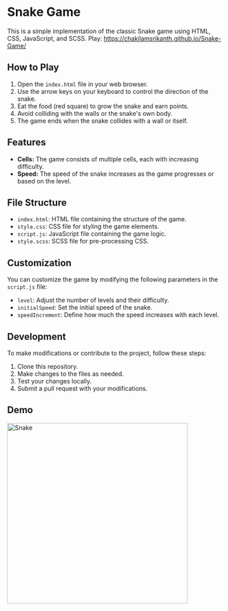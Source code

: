 # Snake Game

This is a simple implementation of the classic Snake game using HTML, CSS, JavaScript, and SCSS.
Play: https://chakilamsrikanth.github.io/Snake-Game/

## How to Play

1. Open the `index.html` file in your web browser.
2. Use the arrow keys on your keyboard to control the direction of the snake.
3. Eat the food (red square) to grow the snake and earn points.
4. Avoid colliding with the walls or the snake's own body.
5. The game ends when the snake collides with a wall or itself.

## Features

- **Cells:** The game consists of multiple cells, each with increasing difficulty.
- **Speed:** The speed of the snake increases as the game progresses or based on the level.

## File Structure

- `index.html`: HTML file containing the structure of the game.
- `style.css`: CSS file for styling the game elements.
- `script.js`: JavaScript file containing the game logic.
- `style.scss`: SCSS file for pre-processing CSS.

## Customization

You can customize the game by modifying the following parameters in the `script.js` file:
- `level`: Adjust the number of levels and their difficulty.
- `initialSpeed`: Set the initial speed of the snake.
- `speedIncrement`: Define how much the speed increases with each level.

## Development

To make modifications or contribute to the project, follow these steps:
1. Clone this repository.
2. Make changes to the files as needed.
3. Test your changes locally.
4. Submit a pull request with your modifications.

## Demo

<img width="419" alt="Snake" src="https://github.com/Chakilamsrikanth/Snake-Game/assets/147283839/78dff9f6-a637-408d-afba-e379415be4ba">
